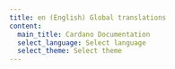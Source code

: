 ```yaml
---
title: en (English) Global translations
content:
  main_title: Cardano Documentation
  select_language: Select language
  select_theme: Select theme
---
```

